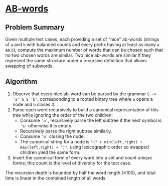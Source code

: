# [AB-words](https://www.spoj.com/problems/ABWORDS/)

## Problem Summary
Given multiple test cases, each providing a set of "nice" ab-words (strings of `a` and `b` with balanced counts and every prefix having at least as many `a` as `b`), compute the maximum number of words that can be chosen such that no two chosen words are similar. Two nice ab-words are similar if they represent the same structure under a recursive definition that allows swapping of subwords.

## Algorithm
1. Observe that every nice ab-word can be parsed by the grammar `S -> 'a' S S 'b'`, corresponding to a rooted binary tree where `a` opens a node and `b` closes it.
2. Parse each word recursively to build a canonical representation of this tree while ignoring the order of the two children:
   - Consume `'a'`, recursively parse the left subtree if the next symbol is `'a'` otherwise it is empty.
   - Recursively parse the right subtree similarly.
   - Consume `'b'` closing the node.
   - The canonical string for a node is `"(" + min(left,right) + max(left,right) + ")"`, using lexicographic order so swapped children yield the same form.
3. Insert the canonical form of every word into a set and count unique forms; this count is the level of diversity for the test case.

The recursion depth is bounded by half the word length (≤100), and total time is linear in the combined length of all words.

